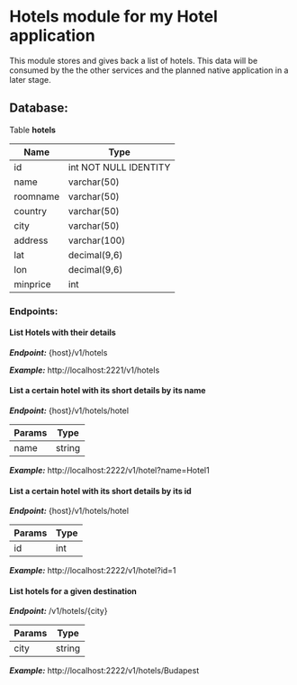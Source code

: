 # Hotels module for my Hotel application

This module stores and gives back a list of hotels. This data will be consumed by the the other services and the planned native application in a later stage.

## Database:  
Table **hotels**

Name | Type 
------------ | -------------
id | int NOT NULL IDENTITY
name | varchar(50)
roomname | varchar(50)
country | varchar(50)
city | varchar(50)
address | varchar(100)
lat | decimal(9,6)
lon | decimal(9,6)
minprice | int

### Endpoints:  

#### List Hotels with their details

***Endpoint:*** {host}/v1/hotels

***Example:*** http://localhost:2221/v1/hotels

#### List a certain hotel with its short details by its name
***Endpoint:*** {host}/v1/hotels/hotel  

Params | Type  
------------ | -------------   
name | string   

***Example:*** http://localhost:2222/v1/hotel?name=Hotel1

#### List a certain hotel with its short details by its id
***Endpoint:*** {host}/v1/hotels/hotel  

Params | Type  
------------ | -------------   
id | int   

***Example:*** http://localhost:2222/v1/hotel?id=1


#### List hotels for a given destination
***Endpoint:*** /v1/hotels/{city}  

Params | Type  
------------ | -------------   
city | string   

***Example:*** http://localhost:2222/v1/hotels/Budapest


